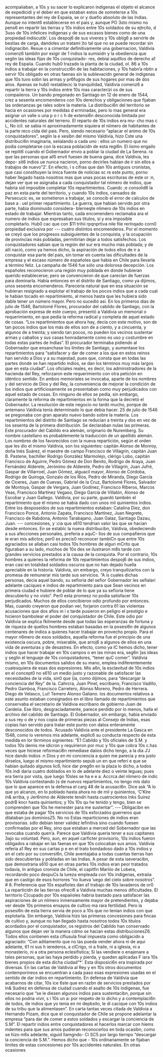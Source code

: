 acompaiiaban, a 10s y su sacer lo explicaron indigenas el objeto el alcance de expedicidi y el deber en que estaban estos de someterse a 10s representantes del rey de Espaiia, se or y duefio absoluto de las Indias. Aunque no intent6 establecerse en el pais y, aunque PO 3sto mismo no pens6 en repartir las tierras y 10s indios entre 10s soldados de su ejtrcito, d 3uso de 10s infelices indigenas y de sus escasos bienes como de una propiedad indiscutib’. Los despoj6 de sus viveres y 10s oblig6 a servirle de bestias de carga, dandoles un tratami )to tal que no se puede recordar sin indignacibn. Resue o a cimentar definitivamente una gobernacion, Valdivia comenz6 tambitn por exigir de 1 indios la sumisidn y la obediencia que seglin las ideas fijas de 10s conquistado- res, debiai aqutllos de derecho a1 rey de Espaiia. Cuando hub0 trazado la planta de la ciudad, ol. 86 a 10s indios a trabajar en la construcci6n de las habitaciones, y 10s habn’a nbitn a servir 10s obligado en otras faenas sin la sublevacidn general de indigenas que 10s tuvo sobn las armas y pr6fugos de sus hogares por mas de dos aiios. Apenas se hub0 restablecic la tranquilidad, Valdivia comenz6 a repartir la tierra y 10s indios entre 10s mas caracterizi os de sus compaiieros. Un bando pregonado en Santiago en 12 de enero de 1544, crez a sesenta encomenderos con 10s derechos y obligaciones que fijaban las ordenanzas ge rales sobre la materia. La distribuci6n del territorio se hacia en ocasiones por medidas d erminadas, pero lo mas general era asignar un valle o una p o r c h de extensi6n desconocida limitada por accidentes naturales del terreno. El reparto de 10s indios era mu- cho mas c L, No icil. se sabia ni aproximadamente siquiera el niimero de habitantes de la parte reco cida del pais. Pero, siendo necesario “aplacar el animo de 10s conquistadores”, seglin la e xesibn del mismo Valdivia, hizo Cste una distribuci6n imaginaria, seiialando a cada uno : ellos un numero que no podia completarse con la escasa poblacidn de esta regi6n. El iismo engailo se repiti6 cuando el Gobernador envio a poblar la ciudad de La Serena. ra que las personas que all5 envit fuesen de buena gana, dice Valdivia, les depo- sit6 indios ue nunca nacieron, porno decirles habian de ir sin ellos a trabajos de nuevo”2’. En efecto, i s cifras que dan 10s antiguos cronistas, que casi constituyen la iinica fuente de noticias sc re este punto, porno haber llegado hasta nosotros mas que unas pocas escrituras de este or :n, dejan ver que se asignaba a cada conquistador tal niimero de indios, que habria sid imposible completar 10s repartimientos. Cuandc ;e consolid6 la paz en esta parte del territorio, y cuando 10s indios, cansados de Persecucic es, se sometieron a trabajar, se conocib el error de calculos de base a : uel primer repartimiento. La guerra, que habian servido por otra parte, habia disminuido considera- blerneqte nlimero de 10s indios en estado de trabajar. Mientras tanto, cada encomendero reclamaba ara el numero de indios que expresaban sus titulos, si y era imposible completarlo. Hub0 cac que con $11 trihii rpqnprtiva nile file rerlnqado corn0 propiedad exclusiva por --- cuatro distintos encomenderos. Por el momento se creyó que los progresos subsiguientes de la conquista, y la ocupación de provincias más pobladas, permitirían dejar a todos satisfechos. Los conquistadores sabían que la región del sur era mucho más poblada; y de allí nació, como ya hemos dicho, la aspiración de todos ellos de ir a conquistar esa parte del país, sin tomar en cuenta las dificultades de la empresa y el escaso número de españoles que había en Chile para llevarla a término feliz. La campaña de 1546 fue sólo una dolorosa decepción. Los españoles reconocieron una región muy poblada en donde hubieran querido establecerse; pero se convencieron de que carecían de fuerzas para dominarla. Había entonces en el distrito de Santiago, como ya dijimos, unos sesenta encomenderos. Parecería natural que en esa situación se hubieran resignado a explotar el trabajo de los pocos indios que a cada cual le habían tocado en repartimiento, al menos hasta que les hubiera sido dable tener un número mayor. Pero no sucedió así. En los primeros días de julio de 1546, Bartolomé Flores, procurador del cabildo de Santiago, con la aprobación expresa de este cuerpo, presentó a Valdivia un memorial o requerimiento, en que pedía la reforma radical y completa de aquel estado de cosas. “Los repartimientos que ahora hay, decía con este motivo, son de tan pocos indios que los más de ellos son de a ciento, y a cincuenta, y algunos de a treinta; y siendo tan pocos, no pueden los vecinos sustentar armas y caballos y sus casas honradamente como es uso y costumbre en todas estas partes de Indias”. El procurador terminaba pidiendo al Gobernador que ensanchase los límites de Santiago, y aumentase los repartimientos para “satisfacer y dar de comer a los que en estos reinos han servido a Dios y a su majestad, pues que, consta que en todas las partes donde se han repartido indios, se dan los términos muy más largos que en esta ciudad”. Los oficiales reales, es decir, los administradores de la hacienda del Rey, reforzaron este requerimiento con otra petición en idéntico sentido. En ambos memoriales se invocaba, aparte de los nombres y del servicio de Dios y del Rey, la conveniencia de mejorar la condición de los indios que artificiosamente se presentaban como muy perjudicados con aquel estado de cosas. En ninguno de ellos se pedía, sin embargo, claramente la reforma de repartimientos en la forma que la decretó el Gobernador. La resolución de este negocio no tardó mucho, porque de antemano Valdivia tenía determinado lo que debía hacer. 25 de julio de 1546 se pregonaba con gran aparato nuevo bando sobre la materia. Los repartimientos del distrito de Santiago se reducían a treinta y dos en vez de los sesenta de la primera distribución. Se declaraban nulas las primeras. Este procurador del Cabildo era alemán, originario de Nuremberg. Su nombre castellano es probablemente la traducción de un apellido alemán. Los nombres de los favorecidos con la nueva repartición, según el orden que les dio el mismo Valdivia, son los siguientes: capitán Alonso de Monroy, doña Inés Suárez, el maestre de campo Francisco de Villagrín, capitán Juan B. Pastene, bachiller Rodrigo González Marmolejo, clérigo Lobo, capitán Francisco de Aguirre, Pedro Gómez de Don Benito, Rodrigo de Araya, Juan Fernández Alderete, Jerónimo de Alderete, Pedro de Villagrín, Juan Jufré, Gaspar de Villarroel, Juan Gómez, alguacil mayor, Alonso de Córdoba, Rodrigo de Quiroga, Gonzalo de los Ríos, Pedro de Miranda, Diego García de Ciceres, Juan de Cuevas, Gabriel de la Cruz, Bartolomé Flores, Salvador de Montoya, Gaspar de Vergara, Juan Godínez, Francisco Riberos, Marcos Veas, Francisco Martínez Vegaso, Diego García de Villalón, Alonso de Escobar y Juan Gallego. Valdivia, por su parte, guardó también el repartimiento que él mismo se había dado con unos mil quinientos indios. Entre los desposeídos de sus repartimientos estaban: Catalina Diez, don Francisco Ponce, Antonio Zapata, Francisco Martínez, Juan Negrete, Francisco de Rabdona, Antonio Tarabajano, Juan Galaz, Santiago Dazau, Juan. --- concesiones, y :cia que s610 tendrian valor las que se hacian desde entonces. En se establc la nueva distribucibn, Valdivia, obedeciendo a sus afecciones personales, preferia a aquC- llos de sus compafieros que le eran mis adictos; per0 es precis0 reconocer tambiCn que entre 10s agraciados se allaban casi todos 10s hombres de algun mCrito que figuraban a su lado, muchos de 10s des se ilustraron m8s tarde con grandes servicios prestados a la causa de la conquista. Por el contrario, 10s hombres a quienes la reforma de 10s repartimientos despoj6 de sus indios, eran casi en totalidad soldados oscuros que no han dejado huella apreciable en la historia. Valdivia, sin embargo, creyo tranquilizarlos con la promesa de remunerar mis tarde sus servicios. “A is cuales dichas personas, decia aquel bando, su sefioria del sefior Gobernador les sefialari adelante caciques e indios de repartimiento para que Sean vecinos en primera ciudad e hubiere de poblar de lo que ya su sefioria tiene descubierto y no visto”. Per0 esta promesz no podia satisfacer 10s perjudicados. Muchos de ellos concibieron odio profundo por entonces. Mas, cuando creyeron que podian ver, forjaron contra 61 las violentas acusaciones que dos afios m i s tarde pusieron en peligro el prestigio e hicieron bambolear el poder del conquistador de Chile. Este odio por Valdivia se explica fkilmente desde que todas las esperanzas de fortuna y de riqueza de quellos hombres estaban basadas en la posesi6n de algunos centenares de indios a quienes hacer trabajar en provecho propio. Para el mayor n6mero de esos soldados, aquella reforma fue el principio de una existencia oscura, pobre, miserable, que arroj6 a algunos de ellos en una vida de aventuras y de desastres. En efecto, como ya IC hemos dicho, tener indios que hacer trabajar en 10s campos o en las minas era, seg6n ]as ideas y seglin el lenguaje de 10s conquistadores, “tener quC comer”. Valdivia mismo, en 10s documentos salidos de su mano, emplea indiferentemente cualesquiera de esas dos expresiones. Mis a6n, la esclavitud de 10s indios en el concept0 no s610 un medio justo y razonable de satisfacer las necesidades de la vida, sin0 que {ia, como dijimos, para “descargar la conciencia del Rey” de la. Cahrcra, Juan Pinel, escribano, Francisco Vadillo, Pedro Gamboa, Francisco Carretero, Alonso Moreno, Pedro de Herrera. Diego de Velasco, Lui! Temero Alonso Galiano. los documentos relativos a este asunto estaban consignados en el libro llamado de repartimientos que conservaba el secretario de Valdivia escribano de gobierno Juan de Cardeiia. Ese libro, desgraciadamente, parece perdido por lo menos, halla el archivo del cabildo de Santiago. El Gobernador, sin embargo, habia enviado a sus rey o de y nos copia de primeras piezas al Consejo de Indias, esas copias han servido para tratar este punto con datos enteramente desconocidos de todos. ‘Acusado Valdivia ante el presidente La Gasca en 1548, como lo veremos mis adelante, explic6 su conducta respecto de esta medida en lor tkrminos signientes: “E1 Cabildo y 10s oficiales de S.M. y todos 10s demis me idicron y requirieron por muc y 10s que cobra 10s c.has veces que hiciese reformaci6n remediase daiios dicho tengo, a la dia J’J hice dando indios :n Dios y en mi conciencia a quien me parecia y era justo dirselos, luego el mismo repartimiento sepub un en que referi e que se habian quitado algunos lic6, hice dar preg6n en la plaza lo dicho, a todos 10s indi daria cuatro doblados en lo de adelante diez o veinte leguas; pues era tierra por vista, que luego 10sles se ha e e a. Accrca del nlimero de indic 10s Valdivia contestando )s de nuevos repartimientos, no tengo mis dato que lo que aparece en la defensa el carg 48 de la acusaci6n. Dice ask “A lo que yo alcanzo, en lo poblado hasta ahora no de mil y quinientos, ‘C’Klre in&#x26; arriba, y Jer6nimo de Alderete tendri hasta cuatrocientos Inks Suirez podrB kncr hasta quinientos; y 10s 10s qu he tenido y tengo, bien se comprenderi que 10s he menester para me sustentar”. --- Dbligacibn en que estaba de pagar 10s servicios de 10s esforzados guerreros que dilataban jus dominiosZ5. No no Estas reparticiones de indios eran provisorias. sdlo debian tener validez lefinitiva sino cuando fuesen confirmadas por el Rey, sino que estaban a merced del Sobernador que las revocaba cuando quen’a. Parece que Valdivia queria tener a sus capitanes 3ajo su voluntad. Pero, aun, en aquel carficter provisorio, 10s indios fueron obligados a rabajar en las faenas en que 10s colocaban sus amos. Valdivia referia a1 Rey en sus cartas p e en el trato bondadoso dado a 10s indios y en el celo por su conversi6n, Chile aventajaba a todas cuantas tierras han sido descubiertas y pobladas en las Indias. A pesar de esta iseveracibn, que demostraria s610 que en otras partes 10s indios eran peor tratados todavia, In antiguo cronista de Chile, el capitfin Mariiio de Lobera, recordando poco despuCs la lureza empleada con 10s indigenas, extraiia que en castigo de esos horrores “no llueva ’uego del cielo sobre nosotros”. # 8. Preferencia que 10s espafioles dan a1 trabajo de 10s lavaderos de or0 La reparticidn de las tierras ofreci6 a Valdivia muchas menos dificultades. El territorio C)cupado por 10s espaiioles habria bastado para satisfacer las aspiraciones de un nlimero inmensamente mayor de pretendientes, y dejaba ver desde 10s primeros ensayos de cultivo ma rara fertilidad. Pero la posesi6n de esta tierra servia de poco a 10s que no tenian indios con que explotarla. Sin embargo, Valdivia hizo las primeras concesiones para fincas de cultivo y, aunque no han llegado hasta nosotros todos 10s titulos acordados por el conquistador, os registros del Cabildo han conservado algunos que dejan ver la manera cdmo se hacian estas distribucionesZ6. Todos ellos contienen esta clfiusula final impuesta como obligacidn a agraciado: “Con aditamento que no las pueda vender ahora ni de aqui adelante, 61 ni sus h ierederos, a clCrigo, ni a fraile, ni a iglesia, ni a monasterio, ni a otra persona eclesifistica; Si las vendiere o enajenare a tales personas, que las haya perdido y pierda, y queden aplicadas F iara 10s bienes propios de esta dicha ciudad”*’. Esta disposici6n era inspirada por diversas. En las cartas de Valdivia al Rey y en 10s otros documentos contemporineos se encuentran a cada paso esas expresiones usadas en el sentido de dar indios en repartimiento. En defensa de Valdivia que acabarnos de citar, 10s ice 6ste que en razbn de servicios prestados por In&#x26; Sudrez en defensa de ciudad cuando el asalto de 10s indígenas, fue necesario que “se le diesen algunos indios para sustentacibn, porque sin ellos no podria vivir, s i 10s un a: por respeto de lo dicho y a contemplaci6n de todos, de indios que yo tenia en mi depbsito, le di cacique con 10s indios de su tribu que la alimentasen”. En carta tantas veces citada de Valdivia a Hernando Pizam, dice que el conquistador de Chile se propone adelantar la empresa “para dar de comer a estos soldados y escargar la conciencia de S.M”. El repartir indios entre conquistadores el hacerlos marcar con hiems mdentes para que sus amos pudieran reconocerlos en toda ocasibn, como se hizo m6s adelante, siguid Ilamgndo- Ci SC5 por largo tiernpo “descargar la conciencia de S.M.”. Hemos dicho que - 10s ordinariamente se fijaban limites de estas concesiones por 10s accidentes naturales. En otras ocasiones